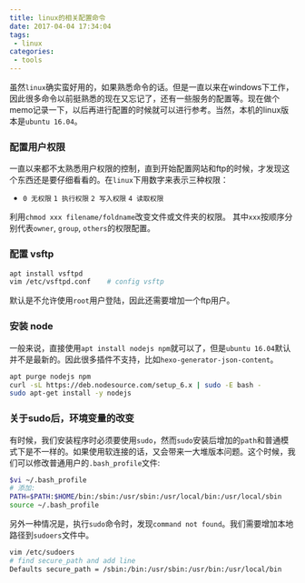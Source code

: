 ```yaml
---
title: linux的相关配置命令
date: 2017-04-04 17:34:04
tags:
 - linux
categories:
 - tools
---
```


虽然`linux`确实蛮好用的，如果熟悉命令的话。但是一直以来在windows下工作，因此很多命令以前挺熟悉的现在又忘记了，还有一些服务的配置等。现在做个memo记录一下，以后再进行配置的时候就可以进行参考。当然，本机的linux版本是`ubuntu 16.04`。

### 配置用户权限
一直以来都不太熟悉用户权限的控制，直到开始配置网站和ftp的时候，才发现这个东西还是要仔细看看的。在`linux`下用数字来表示三种权限：
- `0 无权限` `1 执行权限` `2 写入权限` `4 读取权限`

利用`chmod xxx filename/foldname`改变文件或文件夹的权限。
其中`xxx`按顺序分别代表`owner`, `group`, `others`的权限配置。

### 配置 vsftp
```bash
apt install vsftpd
vim /etc/vsftpd.conf    # config vsftp
```
默认是不允许使用`root`用户登陆，因此还需要增加一个ftp用户。

<!--## 安装 nginx-->

### 安装 node
一般来说，直接使用`apt install nodejs npm`就可以了，但是`ubuntu 16.04`默认并不是最新的。因此很多插件不支持，比如`hexo-generator-json-content`。
```bash
apt purge nodejs npm
curl -sL https://deb.nodesource.com/setup_6.x | sudo -E bash -
sudo apt-get install -y nodejs
```

### 关于sudo后，环境变量的改变
有时候，我们安装程序时必须要使用`sudo`，然而`sudo`安装后增加的`path`和普通模式下是不一样的。如果使用软连接的话，又会带来一大堆版本问题。这个时候，我们可以修改普通用户的`.bash_profile`文件:
```bash
$vi ~/.bash_profile
# 添加:
PATH=$PATH:$HOME/bin:/sbin:/usr/sbin:/usr/local/bin:/usr/local/sbin
source ~/.bash_profile
```

另外一种情况是，执行`sudo`命令时，发现`command not found`。我们需要增加本地路径到`sudoers`文件中。
```bash
vim /etc/sudoers
# find secure_path and add line
Defaults secure_path = /sbin:/bin:/usr/sbin:/usr/bin:/usr/local/bin
```